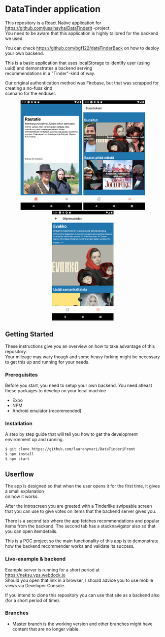 # DataTinder application

This repository is a React Native application for https://github.com/jussihayha/DataTinderit -project.  
You need to be aware that this application is highly tailored for the backend we used.

You can check https://github.com/bgf122/dataTinderBack on how to deploy your own backend.

This is a basic application that uses localStorage to identify user (using uuid) and demonstrates a backend serving  
recommendations in a "Tinder"-kind of way.

Our original authentication method was Firebase, but that was scrapped for creating a no-fuss kind  
scenario for the enduser.

<p align="center">
    <img src="./components/images/HomeScreen.png" width="200">
    <img src="./components/images/ListScreen.png" width="200">
    <img src="./components/images/ProgramDetails.png" width="200">
</p>
  
## Getting Started

These instructions give you an overview on how to take advantage of this repository.  
Your mileage may wary though and some heavy forking might be necessary to get this up and running for your needs.

### Prerequisites

Before you start, you need to setup your own backend. 
You need atleast these packages to develop on your local machine

* Expo
* NPM
* Android emulator (recommended)




### Installation

A step by step guide that will tell you how to get the development environment up and running.


```
$ git clone https://github.com/laurahyvari/DataTinderiFront
$ npm install
$ npm start
```



## Userflow

The app is designed so that when the user opens it for the first time, it gives a small explanation  
on how it works.  
  
After the introscreen you are greeted with a Tinderlike swipeable screen that you can use to give votes
on items that the backend server gives you.

There is a second tab where the app fetches recommendations and popular items from the backend. 
The second tab has a stacknavigator also so that you can open itemdetails.

This is a POC project so the main functionality of this app is to demonstrate how the backend recommender works
and validate its success.



### Live-example & backend

Example server is running for a short period at https://neksu.vps.webdock.io  
Should you open that link in a browser, I should advice you to use mobile views via Developer Console.

If you intend to clone this repository you can use that site as a backend also (for a short period of time).

### Branches

* Master branch is the working version and other branches might have content that are no longer viable.

